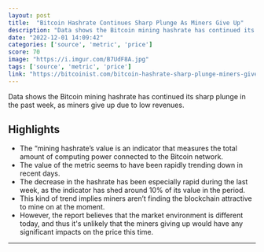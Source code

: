 ```yaml
---
layout: post
title:  "Bitcoin Hashrate Continues Sharp Plunge As Miners Give Up"
description: "Data shows the Bitcoin mining hashrate has continued its sharp plunge in the past week, as miners give up due to low revenues."
date: "2022-12-01 14:09:42"
categories: ['source', 'metric', 'price']
score: 70
image: "https://i.imgur.com/B7UdF8A.jpg"
tags: ['source', 'metric', 'price']
link: "https://bitcoinist.com/bitcoin-hashrate-sharp-plunge-miners-give-up/"
---
```


Data shows the Bitcoin mining hashrate has continued its sharp plunge in the past week, as miners give up due to low revenues.

## Highlights

- The “mining hashrate’s value is an indicator that measures the total amount of computing power connected to the Bitcoin network.
- The value of the metric seems to have been rapidly trending down in recent days.
- The decrease in the hashrate has been especially rapid during the last week, as the indicator has shed around 10% of its value in the period.
- This kind of trend implies miners aren’t finding the blockchain attractive to mine on at the moment.
- However, the report believes that the market environment is different today, and thus it's unlikely that the miners giving up would have any significant impacts on the price this time.

---
